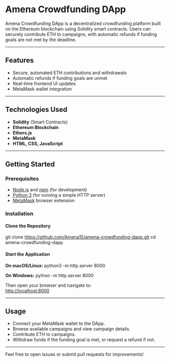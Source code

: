 # Amena Crowdfunding DApp

Amena Crowdfunding DApp is a decentralized crowdfunding platform built on the Ethereum blockchain using Solidity smart contracts. Users can securely contribute ETH to campaigns, with automatic refunds if funding goals are not met by the deadline.

---

## Features

- Secure, automated ETH contributions and withdrawals
- Automatic refunds if funding goals are unmet
- Real-time frontend UI updates
- MetaMask wallet integration

---

## Technologies Used

- **Solidity** (Smart Contracts)
- **Ethereum Blockchain**
- **Ethers.js**
- **MetaMask**
- **HTML, CSS, JavaScript**

---

## Getting Started

### Prerequisites

- [Node.js](https://nodejs.org/) and [npm](https://www.npmjs.com/) (for development)
- [Python 3](https://www.python.org/) (for running a simple HTTP server)
- [MetaMask](https://metamask.io/) browser extension

### Installation

#### Clone the Repository

git clone https://github.com/Amena15/amena-crowdfunding-dapp.git
cd amena-crowdfunding-dapp

#### Start the Application

**On macOS/Linux:**
python3 -m http.server 8000

**On Windows:**
python -m http.server 8000

Then open your browser and navigate to:  
[http://localhost:8000](http://localhost:8000)

---

## Usage

- Connect your MetaMask wallet to the DApp.
- Browse available campaigns and view campaign details.
- Contribute ETH to campaigns.
- Withdraw funds if the funding goal is met, or request a refund if not.

---

Feel free to open issues or submit pull requests for improvements!
